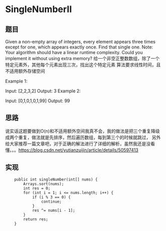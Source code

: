 # SingleNumberII

## 题目
Given a non-empty array of integers, every element appears three times except for one, which appears exactly once. 
Find that single one.
Note:
Your algorithm should have a linear runtime complexity. Could you implement it without using extra memory?
给一个非空正整数数组，除了一个特定元素外，其他每个元素出现三次，找出这个特定元素
算法要求线性时间，且不适用额外存储空间

Example 1:

Input: [2,2,3,2]
Output: 3
Example 2:

Input: [0,1,0,1,0,1,99]
Output: 99
 
## 思路 
说实话这题要做到O(n)和不适用额外空间我真不会，我的做法是把三个重复降级成两个重复，做法就是先排序，然后遍历数组，每到第三个的时候就跳过，
另外给大家推荐一篇文章吧，对于正确的解法进行了详细的解析，虽然我还是没看懂。。。https://blog.csdn.net/yutianzuijin/article/details/50597413

## 实现 
```
    public int singleNumber(int[] nums) {
        Arrays.sort(nums);
        int res = 0;
        for (int i = 1; i <= nums.length; i++) {
            if (i % 3 == 0) {
                continue;
            }
            res ^= nums[i - 1];
        }
        return res;
    }
```